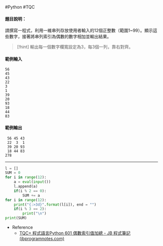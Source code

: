 #Python #TQC 
#### 題目說明：

請撰寫一程式，利用一維串列存放使用者輸入的12個正整數（範圍1~99）。顯示這些數字，接著將串列索引為偶數的數字相加並輸出結果。

> [!hint]
> 輸出每一個數字欄寬設定為3，每3個一列，靠右對齊。

#### 範例輸入

```
56
45
43
22
3
1
39
20
93
18
44
83
```

#### 範例輸出

```
 56 45 43
 22  3  1
 39 20 93
 18 44 83
278
```

---
```python linenums="1"
l = []
SUM = 0
for i in range(12):
	a = eval(input())
	l.append(a)
	if(i % 2 == 0):
		SUM += a
for i in range(12):
	print("{:>3d}".format(l[i]), end = "")
	if(i % 3 == 2):
		print("\n")
print(SUM)
```
- Reference
	- [TQC+ 程式語言Python 601 偶數索引值加總 - JB 程式筆記 (jbprogramnotes.com)](https://jbprogramnotes.com/2020/05/tqc-%e7%a8%8b%e5%bc%8f%e8%aa%9e%e8%a8%80python-601-%e5%81%b6%e6%95%b8%e7%b4%a2%e5%bc%95%e5%80%bc%e5%8a%a0%e7%b8%bd/)